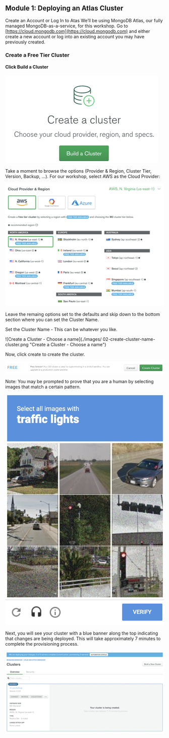 ## Module 1: Deploying an Atlas Cluster

Create an Account or Log In to Atas
We’ll be using MongoDB Atlas, our fully managed MongoDB-as-a-service, for this workshop. Go to [https://cloud.mongodb.com](https://cloud.mongodb.com) and either create a new account or log into an existing account you may have previously created.

### Create a Free Tier Cluster
#### Click Build a Cluster

![Create a Cluster](../images/02-create-cluster.png "Create a Cluster")

Take a moment to browse the options (Provider & Region, Cluster Tier, Version, Backup, …). For our workshop, select AWS as the Cloud Provider:

![Create a Cluster - Choose AWS](../images/02-create-cluster-choose-aws.png "Create a Cluster - Choose AWS")

Leave the remaing options set to the defaults and skip down to the bottom section where you can set the Cluster Name.

Set the Cluster Name - This can be whatever you like.

![Create a Cluster - Choose a name](./images/
02-create-cluster-name-cluster.png "Create a Cluster - Choose a name")

Now, click create to create the cluster. 

![Click Create](..//images/02-create-cluster-click-create.png "Click Create")

Note: You may be prompted to prove that you are a human by selecting images that match a certain pattern.

![Solve Human Check](..//images/02-solve-human-check.png "Solve Human Check")

Next, you will see your cluster with a blue banner along the top indicating that changes are being deployed. This will take approximately 7 minutes to complete the provisioning process.

![Deploying Cluster](..//images/02-deploying-cluster.png "Depoying Cluster")

